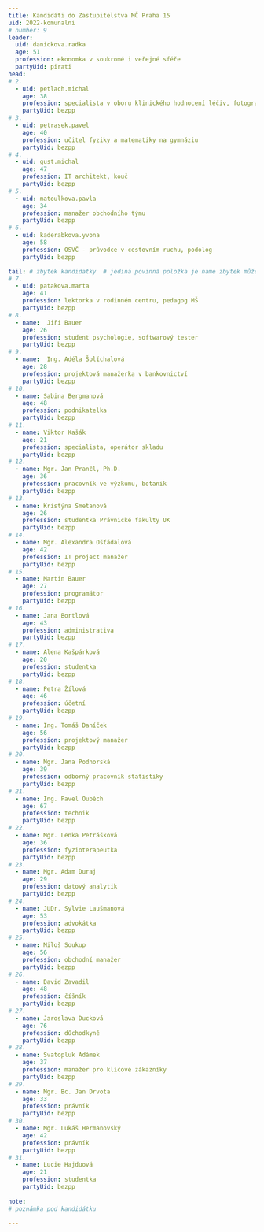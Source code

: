 ```yaml
---
title: Kandidáti do Zastupitelstva MČ Praha 15
uid: 2022-komunalni
# number: 9
leader:
  uid: danickova.radka
  age: 51
  profession: ekonomka v soukromé i veřejné sféře
  partyUid: pirati
head:
# 2.
  - uid: petlach.michal
    age: 38
    profession: specialista v oboru klinického hodnocení léčiv, fotograf
    partyUid: bezpp
# 3.
  - uid: petrasek.pavel
    age: 40
    profession: učitel fyziky a matematiky na gymnáziu
    partyUid: bezpp
# 4.
  - uid: gust.michal
    age: 47
    profession: IT architekt, kouč
    partyUid: bezpp
# 5.
  - uid: matoulkova.pavla
    age: 34
    profession: manažer obchodního týmu
    partyUid: bezpp
# 6.
  - uid: kaderabkova.yvona
    age: 58
    profession: OSVČ - průvodce v cestovním ruchu, podolog
    partyUid: bezpp   

tail: # zbytek kandidatky  # jediná povinná položka je name zbytek můžete vynechat  # věk se uvádí k poslednímu dni voleb
# 7.
  - uid: patakova.marta
    age: 41
    profession: lektorka v rodinném centru, pedagog MŠ
    partyUid: bezpp
# 8.
  - name:  Jiří Bauer
    age: 26
    profession: student psychologie, softwarový tester
    partyUid: bezpp
# 9.
  - name:  Ing. Adéla Šplíchalová
    age: 28
    profession: projektová manažerka v bankovnictví
    partyUid: bezpp
# 10.
  - name: Sabina Bergmanová
    age: 48
    profession: podnikatelka
    partyUid: bezpp
# 11.
  - name: Viktor Kašák
    age: 21
    profession: specialista, operátor skladu
    partyUid: bezpp
# 12.
  - name: Mgr. Jan Prančl, Ph.D.
    age: 36
    profession: pracovník ve výzkumu, botanik
    partyUid: bezpp
# 13.
  - name: Kristýna Smetanová
    age: 26
    profession: studentka Právnické fakulty UK
    partyUid: bezpp
# 14.
  - name: Mgr. Alexandra Ošťádalová
    age: 42
    profession: IT project manažer
    partyUid: bezpp
# 15.
  - name: Martin Bauer
    age: 27
    profession: programátor
    partyUid: bezpp
# 16.
  - name: Jana Bortlová
    age: 43
    profession: administrativa
    partyUid: bezpp
# 17.
  - name: Alena Kašpárková
    age: 20
    profession: studentka
    partyUid: bezpp
# 18.
  - name: Petra Žílová
    age: 46
    profession: účetní
    partyUid: bezpp
# 19.
  - name: Ing. Tomáš Daníček
    age: 56
    profession: projektový manažer
    partyUid: bezpp
# 20.
  - name: Mgr. Jana Podhorská
    age: 39
    profession: odborný pracovník statistiky
    partyUid: bezpp
# 21.
  - name: Ing. Pavel Ouběch
    age: 67
    profession: technik
    partyUid: bezpp
# 22.
  - name: Mgr. Lenka Petrášková
    age: 36
    profession: fyzioterapeutka
    partyUid: bezpp
# 23.
  - name: Mgr. Adam Duraj
    age: 29
    profession: datový analytik
    partyUid: bezpp
# 24.
  - name: JUDr. Sylvie Laušmanová
    age: 53
    profession: advokátka
    partyUid: bezpp
# 25.
  - name: Miloš Soukup
    age: 56
    profession: obchodní manažer
    partyUid: bezpp
# 26.
  - name: David Zavadil
    age: 48
    profession: číšník
    partyUid: bezpp
# 27.
  - name: Jaroslava Ducková
    age: 76
    profession: důchodkyně
    partyUid: bezpp
# 28.
  - name: Svatopluk Adámek
    age: 37
    profession: manažer pro klíčové zákazníky
    partyUid: bezpp
# 29.
  - name: Mgr. Bc. Jan Drvota
    age: 33
    profession: právník
    partyUid: bezpp
# 30.
  - name: Mgr. Lukáš Hermanovský
    age: 42
    profession: právník
    partyUid: bezpp
# 31.
  - name: Lucie Hajduová
    age: 21
    profession: studentka
    partyUid: bezpp
    
note: 
# poznámka pod kandidátku

---
```

